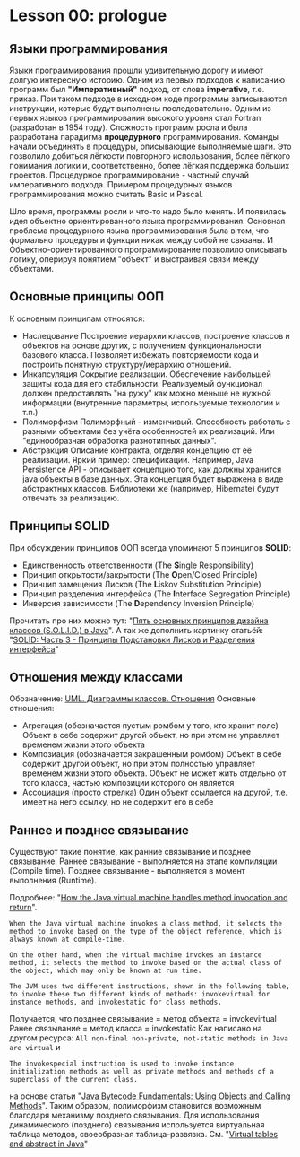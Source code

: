 # Lesson 00: prologue
## Языки программирования
Языки программирования прошли удивительную дорогу и имеют долгую интересную историю.
Одним из первых подходов к написанию программ был **"Императивный"** подход, от слова **imperative**, т.е. приказ.
При таком подходе в исходном коде программы записываются инструкции, которые будут выполнены последовательно. Одним из первых языков программирования высокого уровня стал Fortran (разработан в 1954 году).
Сложность программ росла и была разработана парадигма **процедурного** программирования. Команды начали объединять в процедуры, описывающие выполняемые шаги. Это позволило добиться лёгкости повторного использования, более лёгкого понимания логики и, соответственно, более лёгкая поддержка больших проектов.
Процедурное программирование - частный случай императивного подхода. Примером процедурных языков программирования можно считать Basic и Pascal.

Шло время, программы росли и что-то надо было менять. И появилась идея объектно ориентированного языка программирования. Основная проблема процедурного языка программирования была в том, что формально процедуры и функции никак между собой не связаны. И Объектно-ориентированного программирование позволило описывать логику, оперируя понятием "объект" и выстраивая связи между объектами.

## Основные принципы ООП
К основным принципам относятся:
- Наследование
Построение иерархии классов, построение классов и объектов на основе других, с получением функциональности базового класса. Позволяет избежать повторяемости кода и построить понятную структуру/иерархию отношений.
- Инкапсуляция
Сокрытие реализации. Обеспечение наибольшей защиты кода для его стабильности. Реализуемый функционал должен предоставлять "на ружу" как можно меньше не нужной информации (внутренние параметры, используемые технологии и т.п.)
- Полиморфизм
Полиморфный - изменчивый. Способность работать с разными объектами без учёта особенностей их реализаций. Или "единообразная обработка разнотипных данных".
- Абстракция
Описание контракта, отделяя концепцию от её реализации.
Яркий пример: спецификации. Например, Java Persistence API - описывает концепцию того, как должны хранится java объекты в базе данных. Эта концепция будет выражена в виде абстрактных классов. Библиотеки же (например, Hibernate) будут отвечать за реализацию.

## Принципы SOLID
При обсуждении принципов ООП всегда упоминают 5 принципов **SOLID**:
- Единственность ответственности (The **S**ingle Responsibility)
- Принцип открытости/закрытости (The **O**pen/Closed Principle)
- Принцип замещения Лисков (The **L**iskov Substitution Principle)
- Принцип разделения интерфейса (The **I**nterface Segregation Principle)
- Инверсия зависимости (The **D**ependency Inversion Principle)

Прочитать про них можно тут: "[Пять основных принципов дизайна классов (S.O.L.I.D.) в Java](http://info.javarush.ru/translation/2013/08/06/Пять-основных-принципов-дизайна-классов-S-O-L-I-D-в-Java.html)".
А так же дополнить картинку статьёй: "[SOLID: Часть 3 - Принципы Подстановки Лисков и Разделения интерфейса](https://code.tutsplus.com/ru/tutorials/solid-part-3-liskov-substitution-interface-segregation-principles--net-36710)"

## Отношения между классами
Обозначение: [UML. Диаграммы классов. Отношения](http://programador.ru/uml-class-diagram-relation/)
Основные отношения:
- Агрегация (обозначается пустым ромбом у того, кто хранит поле)
Объект в себе содержит другой объект, но при этом не управляет временем жизни этого объекта
- Композиация (обозначается закрашенным ромбом)
Объект в себе содержит другой объект, но при этом полностью управляет временем жизни этого объекта. Объект не может жить отдельно от того класса, частью композиции которого он является
- Ассоциация (просто стрелка)
Один объект ссылается на другой, т.е. имеет на него ссылку, но не содержит его в себе

## Раннее и позднее связывание
Существуют такие понятие, как ранние связывание и позднее связывание.
Раннее связывание - выполняется на этапе компиляции (Compile time).
Позднее связывание - выполняется в момент выполнения (Runtime).

Подробнее: "[How the Java virtual machine handles method invocation and return](http://www.javaworld.com/article/2076949/learn-java/how-the-java-virtual-machine-handles-method-invocation-and-return.html)".
```
When the Java virtual machine invokes a class method, it selects the method to invoke based on the type of the object reference, which is always known at compile-time.

On the other hand, when the virtual machine invokes an instance method, it selects the method to invoke based on the actual class of the object, which may only be known at run time.

The JVM uses two different instructions, shown in the following table, to invoke these two different kinds of methods: invokevirtual for instance methods, and invokestatic for class methods.
```
Получается, что позднее связывание = метод объекта = invokevirtual
Ранее связывание = метод класса = invokestatic
Как написано на другом ресурса:
```All non-final non-private, not-static methods in Java are virtual```
и
```
The invokespecial instruction is used to invoke instance initialization methods as well as private methods and methods of a superclass of the current class.
```
на основе статьи "[Java Bytecode Fundamentals: Using Objects and Calling Methods](https://zeroturnaround.com/rebellabs/java-bytecode-fundamentals-using-objects-and-calling-methods/)".
Таким образом, полиморфизм становится возможным благодаря механизму позднего связывания.
Для использования динамического (позднего) связывания используется виртуальная таблица методов, своеобразная таблица-развязка. См. "[Virtual tables and abstract in Java](https://stackoverflow.com/questions/9554379/virtual-tables-and-abstract-in-java)"